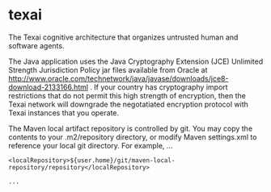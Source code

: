 texai
=====

The Texai cognitive architecture that organizes untrusted human and software agents. 

The Java application uses the Java Cryptography Extension (JCE) Unlimited Strength Jurisdiction Policy jar files available from Oracle at http://www.oracle.com/technetwork/java/javase/downloads/jce8-download-2133166.html . If your country has cryptography import restrictions that do not permit this high strength of encryption, then the Texai network will downgrade the negotatiated encryption protocol with Texai instances that you operate.

The Maven local artifact repository is controlled by git. You may copy the contents to your .m2/repository directory, or modify Maven settings.xml to reference your local git directory. For example, ...

  <settings>

    <localRepository>${user.home}/git/maven-local-repository/repository</localRepository>
  
    ...
